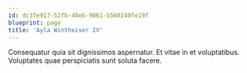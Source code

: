 ```yaml
---
id: dc3fe917-52fb-48eb-9061-b560240fe19f
blueprint: page
title: 'Ayla Wintheiser IV'
---
```

Consequatur quia sit dignissimos aspernatur. Et vitae in et voluptatibus. Voluptates quae perspiciatis sunt soluta facere.